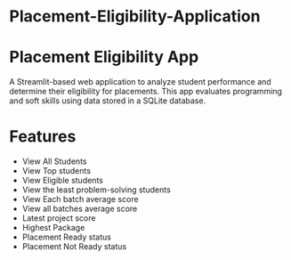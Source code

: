 # Placement-Eligibility-Application

#  Placement Eligibility App

A Streamlit-based web application to analyze student performance and determine their eligibility for placements. This app evaluates programming and soft skills using data stored in a SQLite database.

#  Features
- View All Students
- View Top students
- View Eligible students
- View the least problem-solving students
- View Each batch average score
- View all batches average score
- Latest project score
- Highest Package
- Placement Ready status 
- Placement Not Ready status

